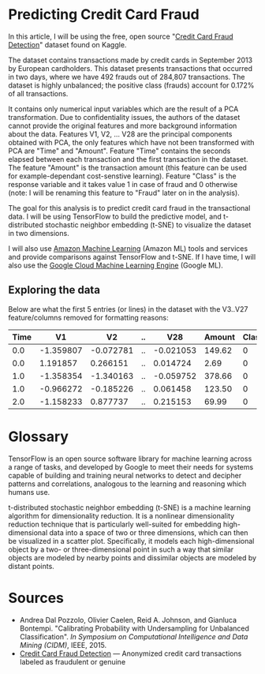 # Predicting Credit Card Fraud

In this article, I will be using the free, open source "[Credit Card Fraud Detection](https://www.kaggle.com/dalpozz/creditcardfraud)" dataset found on Kaggle.

The dataset contains transactions made by credit cards in September 2013 by European cardholders. This dataset presents transactions that occurred in two days, where we have 492 frauds out of 284,807 transactions. The dataset is highly unbalanced; the positive class (frauds) account for 0.172% of all transactions.

It contains only numerical input variables which are the result of a PCA transformation. Due to confidentiality issues, the authors of the dataset cannot provide the original features and more background information about the data. Features V1, V2, ... V28 are the principal components obtained with PCA, the only features which have not been transformed with PCA are "Time" and "Amount". Feature "Time" contains the seconds elapsed between each transaction and the first transaction in the dataset. The feature "Amount" is the transaction amount (this feature can be used for example-dependant cost-senstive learning). Feature "Class" is the response variable and it takes value 1 in case of fraud and 0 otherwise (note: I will be renaming this feature to "Fraud" later on in the analysis).

The goal for this analysis is to predict credit card fraud in the transactional data. I will be using TensorFlow to build the predictive model, and t-distributed stochastic neighbor embedding (t-SNE) to visualize the dataset in two dimensions.

I will also use [Amazon Machine Learning](https://aws.amazon.com/machine-learning/) (Amazon ML) tools and services and provide comparisons against TensorFlow and t-SNE. If I have time, I will also use the [Google Cloud Machine Learning Engine](https://cloud.google.com/ml-engine/) (Google ML).

## Exploring the data

Below are what the first 5 entries (or lines) in the dataset with the V3..V27 feature/columns removed for formatting reasons:

| Time | V1        | V2        | .. | V28       | Amount | Class |
|------|-----------|-----------|----|-----------|--------|-------|
| 0.0  | -1.359807 | -0.072781 | .. | -0.021053 | 149.62 | 0     |
| 0.0  |  1.191857 |  0.266151 | .. |  0.014724 |   2.69 | 0     |
| 1.0  | -1.358354 | -1.340163 | .. | -0.059752 | 378.66 | 0     |
| 1.0  | -0.966272 | -0.185226 | .. |  0.061458 | 123.50 | 0     |
| 2.0  | -1.158233 |  0.877737 | .. |  0.215153 |  69.99 | 0     |


# Glossary
TensorFlow is an open source software library for machine learning across a range of tasks, and developed by Google to meet their needs for systems capable of building and training neural networks to detect and decipher patterns and correlations, analogous to the learning and reasoning which humans use.

t-distributed stochastic neighbor embedding (t-SNE) is a machine learning algorithm for dimensionality reduction. It is a nonlinear dimensionality reduction technique that is particularly well-suited for embedding high-dimensional data into a space of two or three dimensions, which can then be visualized in a scatter plot. Specifically, it models each high-dimensional object by a two- or three-dimensional point in such a way that similar objects are modeled by nearby points and dissimilar objects are modeled by distant points.

# Sources
* Andrea Dal Pozzolo, Olivier Caelen, Reid A. Johnson, and Gianluca Bontempi. "Calibrating Probability with Undersampling for Unbalanced Classification". _In Symposium on Computational Intelligence and Data Mining (CIDM)_, IEEE, 2015.
* [Credit Card Fraud Detection](https://www.kaggle.com/dalpozz/creditcardfraud) &mdash; Anonymized credit card transactions labeled as fraudulent or genuine
